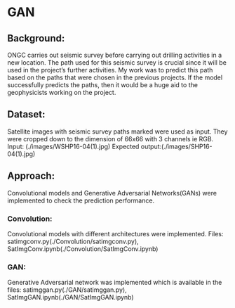 # GAN
<h2>Background:</h2>
ONGC carries out seismic survey before carrying out drilling activities in a new location.
The path used for this seismic survey is crucial since it will be used in the project’s further
activities.
My work was to predict this path based on the paths that were chosen in the previous
projects. If the model successfully predicts the paths, then it would be a huge aid to the
geophysicists working on the project.
<h2>Dataset:</h2>
Satellite images with seismic survey paths marked were used as input. They were cropped down to the dimension of 66x66 with 3 channels ie RGB.
Input: (./images/WSHP16-04(1).jpg)
Expected output:(./images/SHP16-04(1).jpg)
<h2>Approach:</h2>
Convolutional models and Generative Adversarial Networks(GANs) were implemented to check the prediction performance.
<h3>Convolution:</h3>
Convolutional models with different architectures were implemented.
Files: satimgconv.py(./Convolution/satimgconv.py), SatImgConv.ipynb(./Convolution/SatImgConv.ipynb)
<h3>GAN:</h3>
Generative Adversarial network was implemented which is available in the files: satimggan.py(./GAN/satimggan.py), SatImgGAN.ipynb(./GAN/SatImgGAN.ipynb)
